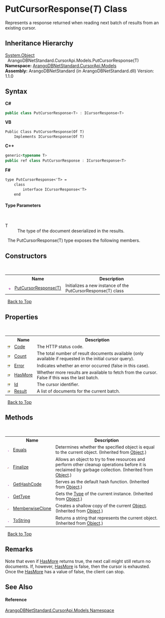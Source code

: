 # PutCursorResponse(*T*) Class
 

Represents a response returned when reading next batch of results from an existing cursor.


## Inheritance Hierarchy
<a href="https://docs.microsoft.com/dotnet/api/system.object" target="_blank" rel="noopener noreferrer">System.Object</a><br />&nbsp;&nbsp;ArangoDBNetStandard.CursorApi.Models.PutCursorResponse(T)<br />
**Namespace:**&nbsp;<a href="35799343-7a53-6c3b-95d1-21ff990d1b8b">ArangoDBNetStandard.CursorApi.Models</a><br />**Assembly:**&nbsp;ArangoDBNetStandard (in ArangoDBNetStandard.dll) Version: 1.1.0

## Syntax

**C#**<br />
``` C#
public class PutCursorResponse<T> : ICursorResponse<T>

```

**VB**<br />
``` VB
Public Class PutCursorResponse(Of T)
	Implements ICursorResponse(Of T)
```

**C++**<br />
``` C++
generic<typename T>
public ref class PutCursorResponse : ICursorResponse<T>
```

**F#**<br />
``` F#
type PutCursorResponse<'T> =  
    class
        interface ICursorResponse<'T>
    end
```


#### Type Parameters
&nbsp;<dl><dt>T</dt><dd>The type of the document deserialized in the results.</dd></dl>&nbsp;
The PutCursorResponse(T) type exposes the following members.


## Constructors
&nbsp;<table><tr><th></th><th>Name</th><th>Description</th></tr><tr><td>![Public method](media/pubmethod.gif "Public method")</td><td><a href="d54ff4b9-6d89-e3ae-1f12-5531459ad8c6">PutCursorResponse(T)</a></td><td>
Initializes a new instance of the PutCursorResponse(T) class</td></tr></table>&nbsp;
<a href="#putcursorresponse(*t*)-class">Back to Top</a>

## Properties
&nbsp;<table><tr><th></th><th>Name</th><th>Description</th></tr><tr><td>![Public property](media/pubproperty.gif "Public property")</td><td><a href="a9c3873c-c10e-7bb3-cd26-696aa47d5752">Code</a></td><td>
The HTTP status code.</td></tr><tr><td>![Public property](media/pubproperty.gif "Public property")</td><td><a href="6f8ed549-c5de-58b2-4284-47b3d699054c">Count</a></td><td>
The total number of result documents available (only available if requested in the initial cursor query).</td></tr><tr><td>![Public property](media/pubproperty.gif "Public property")</td><td><a href="23ba7a17-a306-539a-78da-3b56c6342dd5">Error</a></td><td>
Indicates whether an error occurred (false in this case).</td></tr><tr><td>![Public property](media/pubproperty.gif "Public property")</td><td><a href="a2f3625d-7205-9ddb-9469-2abf0da8b6cf">HasMore</a></td><td>
Whether more results are available to fetch from the cursor. False if this was the last batch.</td></tr><tr><td>![Public property](media/pubproperty.gif "Public property")</td><td><a href="5e3957d3-1e26-22ee-0411-eaa19d084812">Id</a></td><td>
The cursor identifier.</td></tr><tr><td>![Public property](media/pubproperty.gif "Public property")</td><td><a href="9eb5aa9d-7bd4-49e1-0288-6d39330e9053">Result</a></td><td>
A list of documents for the current batch.</td></tr></table>&nbsp;
<a href="#putcursorresponse(*t*)-class">Back to Top</a>

## Methods
&nbsp;<table><tr><th></th><th>Name</th><th>Description</th></tr><tr><td>![Public method](media/pubmethod.gif "Public method")</td><td><a href="https://docs.microsoft.com/dotnet/api/system.object.equals#system-object-equals(system-object)" target="_blank" rel="noopener noreferrer">Equals</a></td><td>
Determines whether the specified object is equal to the current object.
 (Inherited from <a href="https://docs.microsoft.com/dotnet/api/system.object" target="_blank" rel="noopener noreferrer">Object</a>.)</td></tr><tr><td>![Protected method](media/protmethod.gif "Protected method")</td><td><a href="https://docs.microsoft.com/dotnet/api/system.object.finalize#system-object-finalize" target="_blank" rel="noopener noreferrer">Finalize</a></td><td>
Allows an object to try to free resources and perform other cleanup operations before it is reclaimed by garbage collection.
 (Inherited from <a href="https://docs.microsoft.com/dotnet/api/system.object" target="_blank" rel="noopener noreferrer">Object</a>.)</td></tr><tr><td>![Public method](media/pubmethod.gif "Public method")</td><td><a href="https://docs.microsoft.com/dotnet/api/system.object.gethashcode#system-object-gethashcode" target="_blank" rel="noopener noreferrer">GetHashCode</a></td><td>
Serves as the default hash function.
 (Inherited from <a href="https://docs.microsoft.com/dotnet/api/system.object" target="_blank" rel="noopener noreferrer">Object</a>.)</td></tr><tr><td>![Public method](media/pubmethod.gif "Public method")</td><td><a href="https://docs.microsoft.com/dotnet/api/system.object.gettype#system-object-gettype" target="_blank" rel="noopener noreferrer">GetType</a></td><td>
Gets the <a href="https://docs.microsoft.com/dotnet/api/system.type" target="_blank" rel="noopener noreferrer">Type</a> of the current instance.
 (Inherited from <a href="https://docs.microsoft.com/dotnet/api/system.object" target="_blank" rel="noopener noreferrer">Object</a>.)</td></tr><tr><td>![Protected method](media/protmethod.gif "Protected method")</td><td><a href="https://docs.microsoft.com/dotnet/api/system.object.memberwiseclone#system-object-memberwiseclone" target="_blank" rel="noopener noreferrer">MemberwiseClone</a></td><td>
Creates a shallow copy of the current <a href="https://docs.microsoft.com/dotnet/api/system.object" target="_blank" rel="noopener noreferrer">Object</a>.
 (Inherited from <a href="https://docs.microsoft.com/dotnet/api/system.object" target="_blank" rel="noopener noreferrer">Object</a>.)</td></tr><tr><td>![Public method](media/pubmethod.gif "Public method")</td><td><a href="https://docs.microsoft.com/dotnet/api/system.object.tostring#system-object-tostring" target="_blank" rel="noopener noreferrer">ToString</a></td><td>
Returns a string that represents the current object.
 (Inherited from <a href="https://docs.microsoft.com/dotnet/api/system.object" target="_blank" rel="noopener noreferrer">Object</a>.)</td></tr></table>&nbsp;
<a href="#putcursorresponse(*t*)-class">Back to Top</a>

## Remarks
Note that even if <a href="a2f3625d-7205-9ddb-9469-2abf0da8b6cf">HasMore</a> returns true, the next call might still return no documents. If, however, <a href="a2f3625d-7205-9ddb-9469-2abf0da8b6cf">HasMore</a> is false, then the cursor is exhausted. Once the <a href="a2f3625d-7205-9ddb-9469-2abf0da8b6cf">HasMore</a> has a value of false, the client can stop.

## See Also


#### Reference
<a href="35799343-7a53-6c3b-95d1-21ff990d1b8b">ArangoDBNetStandard.CursorApi.Models Namespace</a><br />